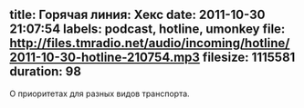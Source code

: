 title: Горячая линия: Хекс
date: 2011-10-30 21:07:54
labels: podcast, hotline, umonkey
file: http://files.tmradio.net/audio/incoming/hotline/2011-10-30-hotline-210754.mp3
filesize: 1115581
duration: 98
---
О приоритетах для разных видов транспорта.
